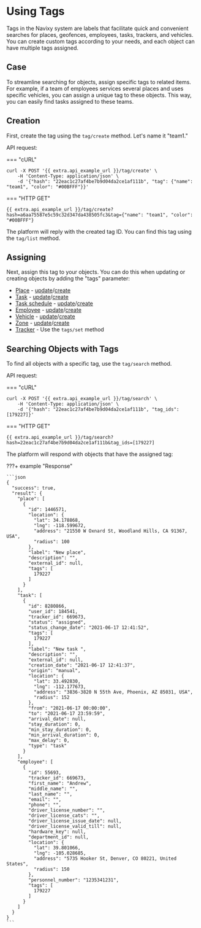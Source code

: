 # Using Tags

Tags in the Navixy system are labels that facilitate quick and convenient searches for places, geofences, employees, tasks, trackers, and vehicles. You can create custom tags according to your needs, and each object can have multiple tags assigned.

## Case

To streamline searching for objects, assign specific tags to related items. For example, if a team of employees services several places and uses specific vehicles, you can assign a unique tag to these objects. This way, you can easily find tasks assigned to these teams.

## Creation

First, create the tag using the `tag/create` method. Let's name it "team1."

API request:

=== "cURL"

```shell
curl -X POST '{{ extra.api_example_url }}/tag/create' \
    -H 'Content-Type: application/json' \
    -d '{"hash": "22eac1c27af4be7b9d04da2ce1af111b", "tag": {"name": "team1", "color": "#00BFFF"}}'
```

=== "HTTP GET"

```shell
{{ extra.api_example_url }}/tag/create?hash=a6aa75587e5c59c32d347da438505fc3&tag={"name": "team1", "color": "#00BFFF"}
```

The platform will reply with the created tag ID. You can find this tag using the `tag/list` method.

## Assigning

Next, assign this tag to your objects. You can do this when updating or creating objects by adding the "tags" parameter:

* [Place](../../resources/field_service/place/index.md#place-object) - [update](../../resources/field_service/place/index.md#update)/[create](../../resources/field_service/place/index.md#create)
* [Task](../../resources/field_service/task/index.md#task-object) - [update](../../resources/field_service/task/index.md#update)/[create](../../resources/field_service/task/index.md#create)
* [Task schedule](../../resources/field_service/task/schedule/index.md#task-schedule-entry-object) - [update](../../resources/field_service/task/schedule/index.md#update)/[create](../../resources/field_service/task/schedule/index.md#create)
* [Employee](../../resources/field_service/employee/index.md#employee-object) - [update](../../resources/field_service/employee/index.md#update)/[create](../../resources/field_service/employee/index.md#create)
* [Vehicle](../../resources/fleet/vehicle/index.md#vehicle-object) - [update](../../resources/fleet/vehicle/index.md#update)/[create](../../resources/fleet/vehicle/index.md#create)
* [Zone](../../resources/tracking/zone/index.md#entity-description) - [update](../../resources/tracking/zone/index.md#update)/[create](../../resources/tracking/zone/index.md#create)
* [Tracker](../../resources/tracking/tracker/index.md#tracker-object-structure) - Use the `tags/set` method

## Searching Objects with Tags

To find all objects with a specific tag, use the `tag/search` method.

API request:

=== "cURL"

```shell
curl -X POST '{{ extra.api_example_url }}/tag/search' \
    -H 'Content-Type: application/json' \
    -d '{"hash": "22eac1c27af4be7b9d04da2ce1af111b", "tag_ids": [179227]}'
```

=== "HTTP GET"

```shell
{{ extra.api_example_url }}/tag/search?hash=22eac1c27af4be7b9d04da2ce1af111b&tag_ids=[179227]
```

The platform will respond with objects that have the assigned tag:

???+ example "Response"

    ```json
    {
      "success": true,
      "result": {
        "place": [
          {
            "id": 1446571,
            "location": {
              "lat": 34.178868,
              "lng": -118.599672,
              "address": "21550 W Oxnard St, Woodland Hills, CA 91367, USA",
              "radius": 100
            },
            "label": "New place",
            "description": "",
            "external_id": null,
            "tags": [
              179227
            ]
          }
        ],
        "task": [
          {
            "id": 8280866,
            "user_id": 184541,
            "tracker_id": 669673,
            "status": "assigned",
            "status_change_date": "2021-06-17 12:41:52",
            "tags": [
              179227
            ],
            "label": "New task ",
            "description": "",
            "external_id": null,
            "creation_date": "2021-06-17 12:41:37",
            "origin": "manual",
            "location": {
              "lat": 33.492830,
              "lng": -112.177673,
              "address": "3836-3820 N 55th Ave, Phoenix, AZ 85031, USA",
              "radius": 152
            },
            "from": "2021-06-17 00:00:00",
            "to": "2021-06-17 23:59:59",
            "arrival_date": null,
            "stay_duration": 0,
            "min_stay_duration": 0,
            "min_arrival_duration": 0,
            "max_delay": 0,
            "type": "task"
          }
        ],
        "employee": [
          {
            "id": 55693,
            "tracker_id": 669673,
            "first_name": "Andrew",
            "middle_name": "",
            "last_name": "",
            "email": "",
            "phone": "",
            "driver_license_number": "",
            "driver_license_cats": "",
            "driver_license_issue_date": null,
            "driver_license_valid_till": null,
            "hardware_key": null,
            "department_id": null,
            "location": {
              "lat": 39.801066,
              "lng": -105.028685,
              "address": "5735 Hooker St, Denver, CO 80221, United States",
              "radius": 150
            },
            "personnel_number": "1235341231",
            "tags": [
              179227
            ]
          }
        ]
      }
    }
    ```
